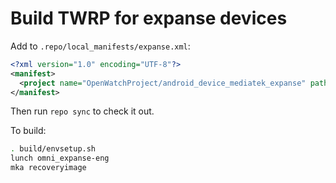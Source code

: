 # Build TWRP for expanse devices

Add to `.repo/local_manifests/expanse.xml`:

```xml
<?xml version="1.0" encoding="UTF-8"?>
<manifest>
  <project name="OpenWatchProject/android_device_mediatek_expanse" path="device/mediatek/expanse" remote="github" revision="android-5.1" />
</manifest>
```

Then run `repo sync` to check it out.

To build:

```sh
. build/envsetup.sh
lunch omni_expanse-eng
mka recoveryimage
```
